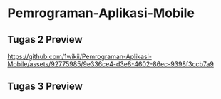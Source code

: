 # Pemrograman-Aplikasi-Mobile

## Tugas 2 Preview



https://github.com/1wikii/Pemrograman-Aplikasi-Mobile/assets/92775985/9e336ce4-d3e8-4602-86ec-9398f3ccb7a9



## Tugas 3 Preview

